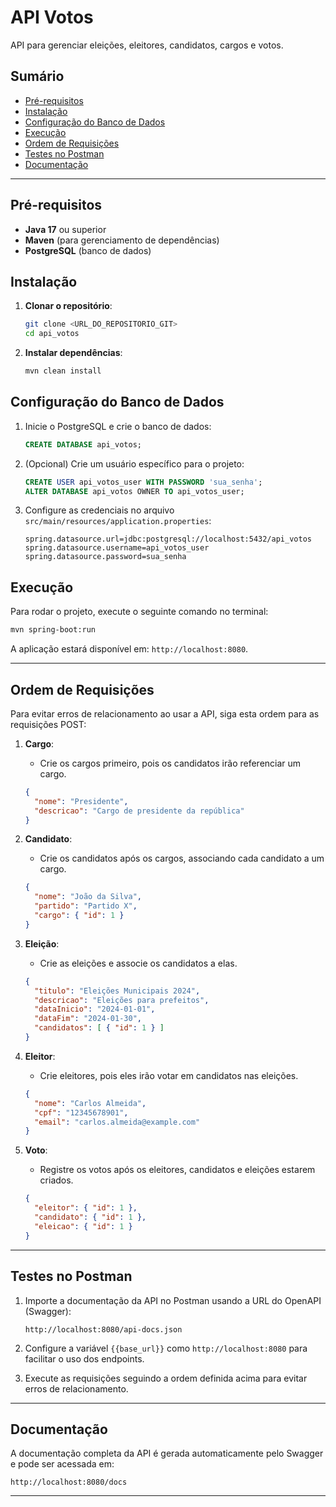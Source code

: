 
# API Votos

API para gerenciar eleições, eleitores, candidatos, cargos e votos.

## Sumário

- [Pré-requisitos](#pré-requisitos)
- [Instalação](#instalação)
- [Configuração do Banco de Dados](#configuração-do-banco-de-dados)
- [Execução](#execução)
- [Ordem de Requisições](#ordem-de-requisições)
- [Testes no Postman](#testes-no-postman)
- [Documentação](#documentação)

---

## Pré-requisitos

- **Java 17** ou superior
- **Maven** (para gerenciamento de dependências)
- **PostgreSQL** (banco de dados)

## Instalação

1. **Clonar o repositório**:
   ```bash
   git clone <URL_DO_REPOSITORIO_GIT>
   cd api_votos
   ```

2. **Instalar dependências**:
   ```bash
   mvn clean install
   ```

## Configuração do Banco de Dados

1. Inicie o PostgreSQL e crie o banco de dados:
   ```sql
   CREATE DATABASE api_votos;
   ```

2. (Opcional) Crie um usuário específico para o projeto:
   ```sql
   CREATE USER api_votos_user WITH PASSWORD 'sua_senha';
   ALTER DATABASE api_votos OWNER TO api_votos_user;
   ```

3. Configure as credenciais no arquivo `src/main/resources/application.properties`:
   ```properties
   spring.datasource.url=jdbc:postgresql://localhost:5432/api_votos
   spring.datasource.username=api_votos_user
   spring.datasource.password=sua_senha
   ```

## Execução

Para rodar o projeto, execute o seguinte comando no terminal:

```bash
mvn spring-boot:run
```

A aplicação estará disponível em: `http://localhost:8080`.

---

## Ordem de Requisições

Para evitar erros de relacionamento ao usar a API, siga esta ordem para as requisições POST:

1. **Cargo**:
   - Crie os cargos primeiro, pois os candidatos irão referenciar um cargo.
   ```json
   {
     "nome": "Presidente",
     "descricao": "Cargo de presidente da república"
   }
   ```

2. **Candidato**:
   - Crie os candidatos após os cargos, associando cada candidato a um cargo.
   ```json
   {
     "nome": "João da Silva",
     "partido": "Partido X",
     "cargo": { "id": 1 }
   }
   ```

3. **Eleição**:
   - Crie as eleições e associe os candidatos a elas.
   ```json
   {
     "titulo": "Eleições Municipais 2024",
     "descricao": "Eleições para prefeitos",
     "dataInicio": "2024-01-01",
     "dataFim": "2024-01-30",
     "candidatos": [ { "id": 1 } ]
   }
   ```

4. **Eleitor**:
   - Crie eleitores, pois eles irão votar em candidatos nas eleições.
   ```json
   {
     "nome": "Carlos Almeida",
     "cpf": "12345678901",
     "email": "carlos.almeida@example.com"
   }
   ```

5. **Voto**:
   - Registre os votos após os eleitores, candidatos e eleições estarem criados.
   ```json
   {
     "eleitor": { "id": 1 },
     "candidato": { "id": 1 },
     "eleicao": { "id": 1 }
   }
   ```

---

## Testes no Postman

1. Importe a documentação da API no Postman usando a URL do OpenAPI (Swagger):
   ```
   http://localhost:8080/api-docs.json
   ```

2. Configure a variável `{{base_url}}` como `http://localhost:8080` para facilitar o uso dos endpoints.

3. Execute as requisições seguindo a ordem definida acima para evitar erros de relacionamento.

---

## Documentação

A documentação completa da API é gerada automaticamente pelo Swagger e pode ser acessada em:
```
http://localhost:8080/docs
```

---
